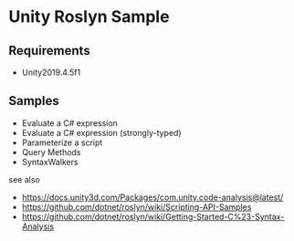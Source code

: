 # Unity Roslyn Sample

## Requirements

- Unity2019.4.5f1

## Samples

- Evaluate a C# expression
- Evaluate a C# expression (strongly-typed)
- Parameterize a script
- Query Methods
- SyntaxWalkers

see also

- https://docs.unity3d.com/Packages/com.unity.code-analysis@latest/
- https://github.com/dotnet/roslyn/wiki/Scripting-API-Samples
- https://github.com/dotnet/roslyn/wiki/Getting-Started-C%23-Syntax-Analysis
